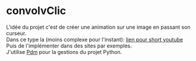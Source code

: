 # convolvClic
 
 L'idée du projet c'est de créer une animation sur une image en passant son curseur.  
 Dans ce type la (moins complexe pour l'instant): 
 [lien pour short youtube](https://www.youtube.com/shorts/gRO60j8FVUw)  
 Puis de l'implémenter dans des sites par exemples.  
J'utilise [Pdm](https://pdm-project.org/en/latest/) pour la gestions du projet Python.  


